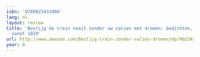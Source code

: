 ```yaml
---
isbn: '9789023431060'
lang: nl
layout: review
title: 'Bestijg de trein nooit zonder uw valies met dromen: Gedichten, verhalen, columns
  vanaf 1829'
url: http://www.amazon.com/Bestijg-trein-zonder-valies-dromen/dp/9023431065?SubscriptionId=0VMG0VFGBMRWVRA58R02&tag=ldvd-20&linkCode=xm2&camp=2025&creative=165953&creativeASIN=9023431065
year: 0
---
```


